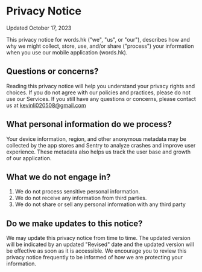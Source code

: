 # Privacy Notice

Updated October 17, 2023

This privacy notice for words.hk ("we", "us", or "our"), describes how and why we might collect, store,
use, and/or share ("process") your information when you use our mobile application (words.hk).

## Questions or concerns?
Reading this privacy notice will help you understand your privacy rights and choices.
If you do not agree with our policies and practices, please do not use our Services. If you still have
any questions or concerns, please contact us at kevinli020508@gmail.com

## What personal information do we process?
Your device information, region, and other anonymous metadata may be collected by the app stores and
Sentry to analyze crashes and improve user experience. These metadata also helps us track the user base
and growth of our application.

## What we do not engage in?
1. We do not process sensitive personal information.
2. We do not receive any information from third parties.
3. We do not share or sell any personal information with any third party

## Do we make updates to this notice?
We may update this privacy notice from time to time. The updated version will be indicated by an updated
"Revised" date and the updated version will be effective as soon as it is accessible. We encourage you
to review this privacy notice frequently to be informed of how we are protecting your information.
